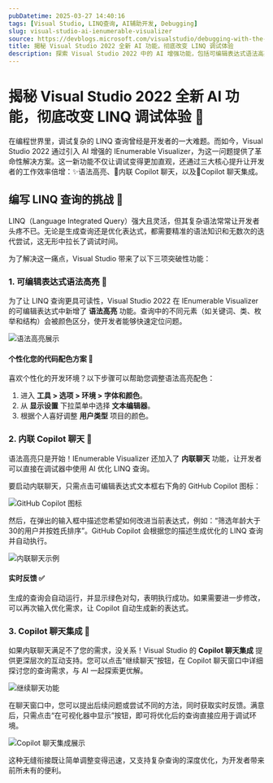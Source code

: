 ```yaml
---
pubDatetime: 2025-03-27 14:40:16
tags: [Visual Studio, LINQ查询, AI辅助开发, Debugging]
slug: visual-studio-ai-ienumerable-visualizer
source: https://devblogs.microsoft.com/visualstudio/debugging-with-the-ai-powered-ienumerable-visualizer/
title: 揭秘 Visual Studio 2022 全新 AI 功能，彻底改变 LINQ 调试体验
description: 探索 Visual Studio 2022 中的 AI 增强功能，包括可编辑表达式语法高亮、内联 Copilot 聊天和深度调试聊天集成，助力开发者轻松处理复杂 LINQ 查询，提高工作效率。
---
```


# 揭秘 Visual Studio 2022 全新 AI 功能，彻底改变 LINQ 调试体验 🚀

在编程世界里，调试复杂的 LINQ 查询曾经是开发者的一大难题。而如今，Visual Studio 2022 通过引入 AI 增强的 IEnumerable Visualizer，为这一问题提供了革命性解决方案。这一新功能不仅让调试变得更加直观，还通过三大核心提升让开发者的工作效率倍增：✨语法高亮、💬内联 Copilot 聊天，以及🤖Copilot 聊天集成。

## 编写 LINQ 查询的挑战 🧩

LINQ（Language Integrated Query）强大且灵活，但其复杂语法常常让开发者头疼不已。无论是生成查询还是优化表达式，都需要精准的语法知识和无数次的迭代尝试，这无形中拉长了调试时间。

为了解决这一痛点，Visual Studio 带来了以下三项突破性功能：

### 1. 可编辑表达式语法高亮 🌈

为了让 LINQ 查询更具可读性，Visual Studio 2022 在 IEnumerable Visualizer 的可编辑表达式中新增了 **语法高亮** 功能。查询中的不同元素（如关键词、类、枚举和结构）会被颜色区分，使开发者能够快速定位问题。

![语法高亮展示](https://devblogs.microsoft.com/visualstudio/wp-content/uploads/sites/4/2025/03/syntax-highlighted-editable-expression-for-ienumer.png)

#### 个性化您的代码配色方案 🎨

喜欢个性化的开发环境？以下步骤可以帮助您调整语法高亮配色：

1. 进入 **工具 > 选项 > 环境 > 字体和颜色**。
2. 从 **显示设置** 下拉菜单中选择 **文本编辑器**。
3. 根据个人喜好调整 **用户类型** 项目的颜色。

### 2. 内联 Copilot 聊天 💬

语法高亮只是开始！IEnumerable Visualizer 还加入了 **内联聊天** 功能，让开发者可以直接在调试器中使用 AI 优化 LINQ 查询。

要启动内联聊天，只需点击可编辑表达式文本框右下角的 GitHub Copilot 图标：

![GitHub Copilot 图标](https://devblogs.microsoft.com/visualstudio/wp-content/uploads/sites/4/2025/03/github-copilot-icon.png)

然后，在弹出的输入框中描述您希望如何改进当前表达式，例如：“筛选年龄大于30的用户并按姓氏排序”。GitHub Copilot 会根据您的描述生成优化的 LINQ 查询并自动执行。

![内联聊天示例](https://devblogs.microsoft.com/visualstudio/wp-content/uploads/sites/4/2025/03/editable-expression-inline-chat-example.png)

#### 实时反馈 ✅

生成的查询会自动运行，并显示绿色对勾，表明执行成功。如果需要进一步修改，可以再次输入优化需求，让 Copilot 自动生成新的表达式。

### 3. Copilot 聊天集成 🤖

如果内联聊天满足不了您的需求，没关系！Visual Studio 的 **Copilot 聊天集成** 提供更深层次的互动支持。您可以点击“继续聊天”按钮，在 Copilot 聊天窗口中详细探讨您的查询需求，与 AI 一起探索更优解。

![继续聊天功能](https://devblogs.microsoft.com/visualstudio/wp-content/uploads/sites/4/2025/03/editable-expression-inline-chat-continue-to-chat.png)

在聊天窗口中，您可以提出后续问题或尝试不同的方法，同时获取实时反馈。满意后，只需点击“在可视化器中显示”按钮，即可将优化后的查询直接应用于调试环境。

![Copilot 聊天集成展示](https://devblogs.microsoft.com/visualstudio/wp-content/uploads/sites/4/2025/03/editable-expression-copilot-chat-integration-show.png)

这种无缝衔接既让简单调整变得迅速，又支持复杂查询的深度优化，为开发者带来前所未有的便利。
